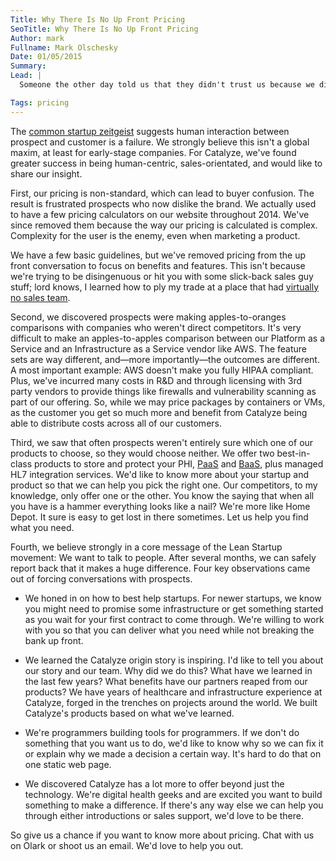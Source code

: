 ```yaml
---
Title: Why There Is No Up Front Pricing
SeoTitle: Why There Is No Up Front Pricing
Author: mark
Fullname: Mark Olschesky
Date: 01/05/2015
Summary: 
Lead: |
  Someone the other day told us that they didn't trust us because we didn't have up front pricing on our website. It's the only thing we heard from them before they walked out the virtual door of our website. I'm sorry we didn't get a good chance to engage, because I would have loved to talk about why we do this.

Tags: pricing
---
```

The [common startup zeitgeist](https://al3x.net/2012/02/29/how-not-to-sell-software-in-2012.html) suggests human interaction between prospect and customer is a failure. We strongly believe this isn't a global maxim, at least for early-stage companies. For Catalyze, we've found greater success in being human-centric, sales-orientated, and would like to share our insight.

First, our pricing is non-standard, which can lead to buyer confusion. The result is frustrated prospects who now dislike the brand. We actually used to have a few pricing calculators on our website throughout 2014. We've since removed them because the way our pricing is calculated is complex. Complexity for the user is the enemy, even when marketing a product.

We have a few basic guidelines, but we've removed pricing from the up front conversation to focus on benefits and features. This isn't because we're trying to be disingenuous or hit you with some slick-back sales guy stuff; lord knows, I learned how to ply my trade at a place that had [virtually no sales team](http://www.forbes.com/sites/zinamoukheiber/2012/04/18/epic-systems-tough-billionaire/).

Second, we discovered prospects were making apples-to-oranges comparisons with companies who weren't direct competitors. It's very difficult to make an apples-to-apples comparison between our Platform as a Service and an Infrastructure as a Service vendor like AWS. The feature sets are way different, and—more importantly—the outcomes are different. A most important example: AWS doesn't make you fully HIPAA compliant. Plus, we've incurred many costs in R&D and through licensing with 3rd party vendors to provide things like firewalls and vulnerability scanning as part of our offering. So, while we may price packages by containers or VMs, as the customer you get so much more and benefit from Catalyze being able to distribute costs across all of our customers.

Third, we saw that often prospects weren't entirely sure which one of our products to choose, so they would choose neither. We offer two best-in-class products to store and protect your PHI, [PaaS](/paas) and [BaaS](/baas), plus managed HL7 integration services. We'd like to know more about your startup and product so that we can help you pick the right one. Our competitors, to my knowledge, only offer one or the other. You know the saying that when all you have is a hammer everything looks like a nail? We're more like Home Depot. It sure is easy to get lost in there sometimes. Let us help you find what you need.

Fourth, we believe strongly in a core message of the Lean Startup movement: We want to talk to people. After several months, we can safely report back that it makes a huge difference. Four key observations came out of forcing conversations with prospects.

- We honed in on how to best help startups. For newer startups, we know you might need to promise some infrastructure or get something started as you wait for your first contract to come through. We're willing to work with you so that you can deliver what you need while not breaking the bank up front.

- We learned the Catalyze origin story is inspiring. I'd like to tell you about our story and our team. Why did we do this? What have we learned in the last few years? What benefits have our partners reaped from our products? We have years of healthcare and infrastructure experience at Catalyze, forged in the trenches on projects around the world. We built Catalyze's products based on what we've learned.

- We're programmers building tools for programmers. If we don't do something that you want us to do, we'd like to know why so we can fix it or explain why we made a decision a certain way. It's hard to do that on one static web page.

- We discovered Catalyze has a lot more to offer beyond just the technology. We're digital health geeks and are excited you want to build something to make a difference. If there's any way else we can help you through either introductions or sales support, we'd love to be there.  

So give us a chance if you want to know more about pricing. Chat with us on Olark or shoot us an email. We'd love to help you out.

